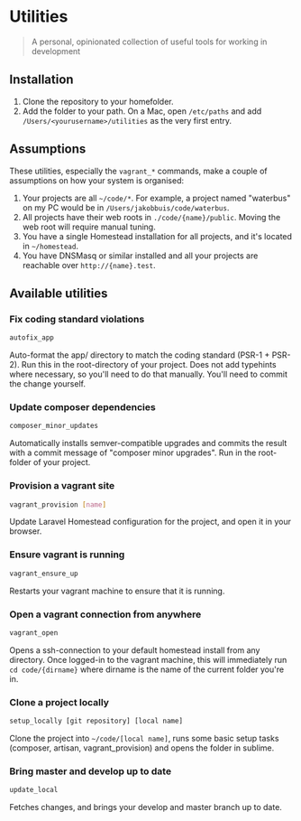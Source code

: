 # Utilities
> A personal, opinionated collection of useful tools for working in development

## Installation
1. Clone the repository to your homefolder.
1. Add the folder to your path. On a Mac, open `/etc/paths` and add `/Users/<yourusername>/utilities` as the very first entry.

## Assumptions
These utilities, especially the `vagrant_*` commands, make a couple of assumptions on how your system is organised:
1. Your projects are all `~/code/*`. For example, a project named "waterbus" on my PC would be in `/Users/jakobbuis/code/waterbus`.
1. All projects have their web roots in `./code/{name}/public`. Moving the web root will require manual tuning.
1. You have a single Homestead installation for all projects, and it's located in `~/homestead`.
1. You have DNSMasq or similar installed and all your projects are reachable over `http://{name}.test`.

## Available utilities

### Fix coding standard violations
```bash
autofix_app
```
Auto-format the app/ directory to match the coding standard (PSR-1 + PSR-2). Run this in the root-directory of your project. Does not add typehints where necessary, so you'll need to do that manually. You'll need to commit the change yourself.

### Update composer dependencies
```bash
composer_minor_updates
```
Automatically installs semver-compatible upgrades and commits the result with a commit message of "composer minor upgrades". Run in the root-folder of your project.

### Provision a vagrant site
```bash
vagrant_provision [name]
```
Update Laravel Homestead configuration for the project, and open it in your browser.

### Ensure vagrant is running
```bash
vagrant_ensure_up
```
Restarts your vagrant machine to ensure that it is running.

### Open a vagrant connection from anywhere
```bash
vagrant_open
```
Opens a ssh-connection to your default homestead install from any directory. Once logged-in to the vagrant machine, this will immediately run `cd code/{dirname}` where dirname is the name of the current folder you're in.

### Clone a project locally
```bash
setup_locally [git repository] [local name]
```
Clone the project into `~/code/[local name]`, runs some basic setup tasks (composer, artisan, vagrant_provision) and opens the folder in sublime.

### Bring master and develop up to date
```bash
update_local
```
Fetches changes, and brings your develop and master branch up to date.
